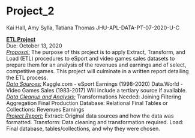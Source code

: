 # Project_2


Kai Hall, Amy Sylla, Tatiana Thomas		               JHU-APL-DATA-PT-07-2020-U-C




<b><u>ETL Project</u></b>
<br>
Due: October 13, 2020
<br>
<u><i>Proposal:</u></i>
The purpose of this project is to apply Extract, Transform, and Load (ETL) procedures to eSport and video games sales datasets to prepare them for an analysis of the revenues and earnings and of select, competitive games. This project will culminate in a written report detailing the ETL process. 
<br>
<u><i>Data Sources:</u></i>
Kaggle.com - eSport Earnings (1998-2020) 
Data.World - Video Games Sales (1983-2017)
Will include a tertiary source if available. 
<br>
<u><i>Data Cleanup and Analysis:</u></i>
Transformations Needed:
Joining
Filtering
Aggregation
Final Production Database:
Relational
Final Tables or Collections:
Revenues
Earnings
<br>
<u><i>Project Report:</u></i>
Extract:
Original data sources and how the data was formatted. 
Transform:
Data cleaning and transformation required.
Load:
Final database, tables/collections, and why they were chosen. 
